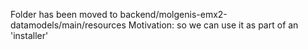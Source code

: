 Folder has been moved to backend/molgenis-emx2-datamodels/main/resources
Motivation: so we can use it as part of an 'installer'
